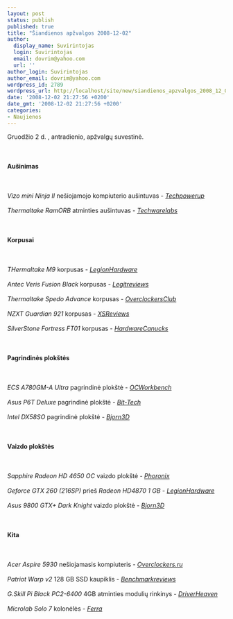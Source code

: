 ```yaml
---
layout: post
status: publish
published: true
title: "Šiandienos apžvalgos 2008-12-02"
author:
  display_name: Suvirintojas
  login: Suvirintojas
  email: dovrim@yahoo.com
  url: ''
author_login: Suvirintojas
author_email: dovrim@yahoo.com
wordpress_id: 2789
wordpress_url: http://localhost/site/new/siandienos_apzvalgos_2008_12_02/
date: '2008-12-02 21:27:56 +0200'
date_gmt: '2008-12-02 21:27:56 +0200'
categories:
- Naujienos
---
```

<p>Gruodžio 2 d. , antradienio, apžvalgų suvestinė.<br />
<br><br />
<br><b>Aušinimas</b><br />
<br><br />
<br><i>Vizo mini Ninja II</i> nešiojamojo kompiuterio aušintuvas - <i><a class="ns" href="http://www.techpowerup.com/reviews/Vizo/Mini_Ninja_2/">Techpowerup</a></i><br />
<br><i>Thermaltake RamORB</i> atminties aušintuvas - <i><a class="ns" href="http://www.techwarelabs.com/reviews/cooling/thermaltake_ramorb/">Techwarelabs</a></i><br />
<br><br />
<br><b>Korpusai</b><br />
<br><br />
<br><i>THermaltake M9</i> korpusas - <i><a class="ns" href="http://www.legionhardware.com/document.php?id=795">LegionHardware</a></i><br />
<br><i>Antec Veris Fusion Black</i> korpusas - <i><a class="ns" href="http://www.legitreviews.com/article/839/1/">Legitreviews</a></i><br />
<br><i>Thermaltake Spedo Advance</i> korpusas - <i><a class="ns" href="http://www.overclockersclub.com/reviews/thermaltake_spedo_advance_package/">OverclockersClub</a></i><br />
<br><i>NZXT Guardian 921</i> korpusas - <i><a class="ns" href="http://www.xsreviews.co.uk/reviews/games/nzxt-guardian-921/">XSReviews</a></i><br />
<br><i>SilverStone Fortress FT01</i> korpusas - <i><a class="ns" href="http://www.hardwarecanucks.com/forum/hardware-canucks-reviews/12201-silverstone-fortress-ft01-mid-tower-case-review.html">HardwareCanucks</a></i><br />
<br><br />
<br><b>Pagrindinės plokštės</b><br />
<br><br />
<br><i>ECS A780GM-A Ultra</i> pagrindinė plokštė - <i><a class="ns" href="http://my.ocworkbench.com/2008/ecs/A780GM-A-Ultra/g1.htm">OCWorkbench</a></i><br />
<br><i>Asus P6T Deluxe</i> pagrindinė plokštė - <i><a class="ns" href="http://www.bit-tech.net/hardware/2008/12/02/asus-p6t-deluxe/1">Bit-Tech</a></i><br />
<br><i>Intel DX58SO</i> pagrindinė plokštė - <i><a class="ns" href="http://www.bjorn3d.com/read.php?cID=1399">Bjorn3D</a></i><br />
<br><br />
<br><b>Vaizdo plokštės</b><br />
<br><br />
<br><i>Sapphire Radeon HD 4650 OC</i> vaizdo plokštė - <i><a class="ns" href="http://www.phoronix.com/scan.php?page=article&item=sapphire_hd4650&num=1">Phoronix</a></i><br />
<br><i>Geforce GTX 260 (216SP)</i> prieš <i>Radeon HD4870 1 GB</i> - <i><a class="ns" href="http://www.legionhardware.com/document.php?id=796">LegionHardware</a></i><br />
<br><i>Asus 9800 GTX+ Dark Knight</i> vaizdo plokštė - <i><a class="ns" href="http://www.bjorn3d.com/read.php?cID=1386">Bjorn3D</a></i><br />
<br><br />
<br><b>Kita</b><br />
<br><br />
<br><i>Acer Aspire 5930</i> nešiojamasis kompiuteris - <i><a class="ns" href="http://www.overclockers.ru/lab/31220.shtml">Overclockers.ru</a></i><br />
<br><i>Patriot Warp v2</i> 128 GB SSD kaupiklis - <i><a class="ns" href="http://benchmarkreviews.com/index.php?option=com_content&task=view&id=250&Itemid=60">Benchmarkreviews</a></i><br />
<br><i>G.Skill Pi Black PC2-6400</i> 4GB atminties modulių rinkinys - <i><a class="ns" href="http://www.driverheaven.net/reviews.php?reviewid=674">DriverHeaven</a></i><br />
<br><i>Microlab Solo 7</i> kolonėlės - <i><a class="ns" href="http://www.ferra.ru/online/digihome/83120/">Ferra</a></i><br />
<br><br />
<br><br />
<br></p>
